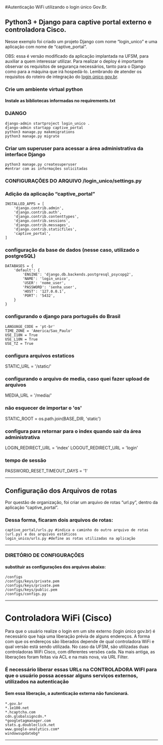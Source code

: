 #Autenticação WiFi utilizando o login único Gov.Br.

## Python3 + Django para captive portal externo e controladora Cisco.
Nesse exemplo foi criado um projeto Django com nome “login_unico” e uma aplicação com nome de “captive_portal”.

OBS: essa é versão modificado da aplicação implantada na UFSM, para auxiliar a quem interessar utilizar. Para realizar o deploy é importante observar os requisitos de segurança necessários, tanto para o Django como para a máquina que irá hospedá-lo. Lembrando de atender os requisitos do roteiro de integração do [login único gov.br][1].

### Crie um ambiente virtual python 
#### Instale as bibliotecas informadas no requirements.txt


### DJANGO
```shell
django-admin startproject login_unico .
django-admin startapp captive_portal
python3 manage.py makemigrations
python3 manage.py migrate
```
### Criar um superuser para acessar a área administrativa da interface Django
```shell
python3 manage.py createsuperuser
#entrar com as informações solicitadas
```


### CONFIGURAÇÕES DO ARQUIVO /login_unico/settings.py 

### Adição da aplicação “captive_portal”
```shell
INSTALLED_APPS = [
    'django.contrib.admin',
    'django.contrib.auth',
    'django.contrib.contenttypes',
    'django.contrib.sessions',
    'django.contrib.messages',
    'django.contrib.staticfiles',
    'captive_portal',
]
```

### configuração da base de dados (nesse caso, utilizado o postgreSQL)

```shell
DATABASES = {
    'default': {
        'ENGINE': 'django.db.backends.postgresql_psycopg2',
        'NAME': 'login_unico',
        'USER': 'nome_user',
        'PASSWORD': 'senha_user',
        'HOST': '127.0.0.1',
        'PORT': '5432',
    }
}
```

### configurando o django para português do Brasil
```shell
LANGUAGE_CODE = 'pt-br'
TIME_ZONE = 'America/Sao_Paulo'
USE_I18N = True
USE_L10N = True
USE_TZ = True
```

### configura arquivos estaticos
STATIC_URL = '/static/'

### configurando o arquivo de media, caso quei fazer upload de arquivos
MEDIA_URL = '/media/'

### não esquecer de importar o 'os'
STATIC_ROOT = os.path.join(BASE_DIR, 'static')
### configura para retornar para o index quando sair da área administrativa
LOGIN_REDIRECT_URL = 'index'
LOGOUT_REDIRECT_URL = 'login'
### tempo de sessão
PASSWORD_RESET_TIMEOUT_DAYS = '1'

------------

## Configuração dos Arquivos de rotas 

Por questão de organização, foi criar um arquivo de rotas “url.py”, dentro da aplicação “captive_portal”. 

### Dessa forma, ficaram dois arquivos de rotas:
```shell
captive_portal/urls.py #indica o caminho do outro arquivo de rotas (url.py) e dos arquivos estáticos
login_unico/urls.py #define as rotas utilizadas na aplicação
```

------------
### DIRETÓRIO DE CONFIGURAÇÕES
#### substituir as configurações dos arquivos abaixo:
```shell
/configs
/configs/keys/private.pem
/configs/keys/private.pem
/configs/keys/public.pem
/configs/configs.py
```
------------
# Controladora WiFi (Cisco)
Para que o usuário realize o login em um site externo (login único gov.br) é necessário que haja uma liberação prévia de alguns endereços. A forma com que os endereços são liberados depende de qual controladora WiFi e qual versão está sendo utilizada. No caso da UFSM, são utilizadas duas controladoras WiFi Cisco, com diferentes versões cada. Na mais antiga, as liberações foram feitas via ACL e na mais nova, via URL Filter. 

### É necessário liberar essas URLs na CONTROLADORA WIFI para que o usuário possa acessar alguns serviços externos, utilizados na autenticação
#### Sem essa liberação, a autenticação externa não funcionará.
```shell
*.gov.br
*.1e100.net
*.hcaptcha.com
cdn.globalsigncdn.*
*googletagmanager.com
stats.g.doubleclick.net
www.google-analytics.com*
windowsupdatebg*
```
------------

[1]: https://manual-roteiro-integracao-login-unico.servicos.gov.br/pt/stable/index.html "login único gov.br"
